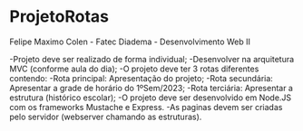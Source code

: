 # ProjetoRotas

Felipe Maximo Colen - Fatec Diadema - Desenvolvimento Web II

-Projeto deve ser realizado de forma individual;
-Desenvolver na arquitetura MVC (conforme aula do dia);
-O projeto deve ter 3 rotas diferentes contendo:
-Rota principal: Apresentação do projeto;
-Rota secundária: Apresentar a grade de horário do 1ºSem/2023;
-Rota terciária: Apresentar a estrutura (histórico escolar);
-O projeto deve ser desenvolvido em Node.JS com os frameworks Mustache e Express.
-As paginas devem ser criadas pelo servidor (webserver chamando as estruturas).
